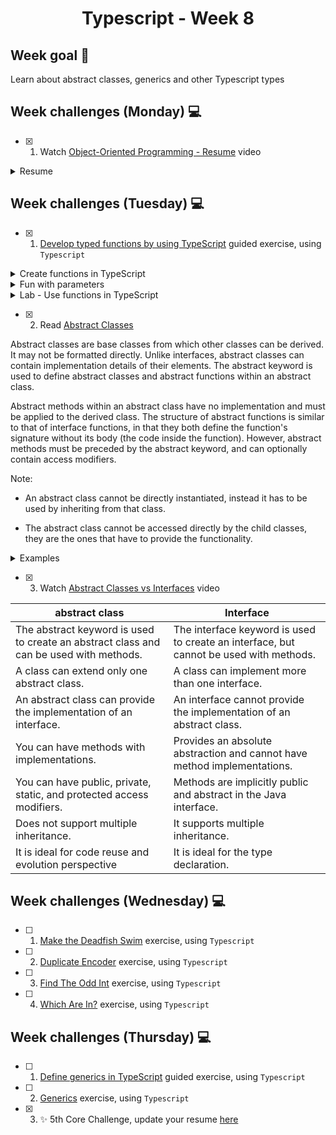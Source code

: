 <h1 align="center">Typescript - Week 8</h1>

## Week goal 🏁

<p>Learn about abstract classes, generics and other Typescript types</p>


## Week challenges (Monday) 💻

- [x] 1. Watch [Object-Oriented Programming - Resume](https://www.youtube.com/watch?v=pTB0EiLXUC8) video

<details>
<summary>Resume</summary>

A popular interview question concerns the four basic concepts of object-oriented programming. These concepts are encapsulation, abstraction, inheritance, and polymorphism. Before programming oriented to use a programming procedure that divided objects in a program into a set of functions, so that having data stored in a bunch of variables and functions that operate on the data, this style of programming is very simple and straightforward. It's often what we learn as part of our programming course at a university but as our programs grow we end up with a bunch of functions that are all over the place, we may find ourselves copying and pasting lines of code over and over again , we make a change in a function and then we vary other functions and they break, that is what is known as spaghetti code, there is a lot of interdependence between all these functions and it becomes problematic and object-oriented programming came to solve this problem.

Object-oriented programming combines a group of variables and related functions into one unit. We call that unit an object. We refer to these variables as properties and functions as methods.
In object-oriented programming we group related variables and functions that operate on them into objects and this is what we call encapsulation.

Abstraction allows us to use a technique for our objects so that we can hide some of the properties and methods from the outside and this gives us a couple of benefits first is that we will make the interface of those objects simpler, by compressing an object with some properties and methods is easier than an object with several properties and methods, the second benefit is that it helps us reduce the impact of the change, let's imagine that tomorrow we change these internal or private methods these changes will leak to the outside because we don't have any code that touch these methods outside of their container object. We can remove a method or change its parameters but neither of these changes will affect the rest of the application code so with abstraction we reduce the impact of changing.

The third central concept in object-oriented programming is inheritance, which is a mechanism that allows you to eliminate redundant code.

Finally polymorphism, poly means many, morphism means shape, and polymorphism means many shapes in object orientation. Programming polymorphism is a technique that allows you to get rid of long ethanol or switch and case statements.

These are the benefits of object oriented programming, programming using encapsulation we group related variables and functions together and in this way we can reduce complexity now we can reuse this and make object from parts of a program or in different programs with abstraction we hide the details and complexity and show only the essentials, this technique reduces complexity and also isolates the impact of code changes with inheritance we can eliminate redundant code and with polymorphism we can refactor ugly switch/case statements.
</details>

## Week challenges (Tuesday) 💻

- [x] 1. [Develop typed functions by using TypeScript](https://docs.microsoft.com/en-us/learn/modules/typescript-develop-typed-functions/) guided exercise, using `Typescript`

<details>
<summary>Create functions in TypeScript</summary>

In `JavaScript`, function definitions don't specify data types for parameters, perform type checking on the passed arguments, or check the number of arguments received. Therefore, you must add the logic for checking these parameters to your functions.

`TypeScript` simplifies the development of functions and makes them easier to troubleshoot by enabling you to type parameters and return values. TypeScript also adds new options for parameters. For example, while all parameters are optional in JavaScript functions, you can choose to make parameters required or optional in TypeScript.

Adding types to functions help prevent you from passing values that you shouldn't pass to your functions. This is especially important when you're working with larger code bases or functions developed by others. While adding types is a simple difference, it offers the benefit of type checking the values that you pass to the function and what is returned.

As in `JavaScript`, we can define functions in `TypeScript` several different ways. Let's look at how these functions differ with the addition of types in `TypeScript`.

`Named functions`

A named function is a function declaration written with the function keyword and provided with a distinct name within the current scope

The syntax for declaring a named function in TypeScript is the same as defining one in JavaScript. The only difference with TypeScript is that you can provide a type annotation for the function's parameters and return value.

This function accepts two parameters of type number and returns a number.

```typescript
function addNumbers (x: number, y: number): number {
   return x + y;
}
addNumbers(1, 2);
```

`Anonymous functions`

A function expression (or anonymous function) is a function that isn't pre-loaded into the execution context, and only runs when the code encounters it. Function expressions are created at runtime and must be declared before they can be called. 

Function expressions represent values so they're usually assigned to a variable or passed to other functions, and can be anonymous, meaning the function has no name.

This example assigns a function expression to the variable addNumbers. Notice that function appears in place of the function name, making the function anonymous. You can now use this variable to call the function.

```typescript
let addNumbers = function (x: number, y: number): number {
   return x + y;
}
addNumbers(1, 2);
```
This shows what the named function sum looks like when written as an anonymous function. Notice that the name add has been replaced with function and the function has been implemented as an expression in a variable declaration.


`Arrow functions`

Also called Lambda or fat arrow functions because of the `=>` operator used to define them, provide shorthand syntax for defining an anonymous function. Due to their concise nature, arrow functions are often used with simple functions and in some event handling scenarios.

This example compares the syntax of an anonymous function to a single line arrow function. The arrow function abbreviates the syntax by omitting the function keyword and adding the => operator between the parameters and the function body.

```typescript
// Anonymous function
let addNumbers1 = function (x: number, y: number): number {
   return x + y;
}

// Arrow function
let addNumbers2 = (x: number, y: number): number => x + y;
```
```
Note: Single line arrow functions can use concise body syntax, or implicit return, which allows the omission of the curly brackets and the return keyword.

If the function body has more than a single line, enclose it in curly braces and include the return statement (if appropriate.) 
```
</details>

<details>
<summary>Fun with parameters</summary>

The TypeScript compiler assumes, by default, that all parameters defined in a function are required. When a function is called, the TypeScript compiler verifies:

A value has been provided for each parameter.
Only parameters that the function requires are passed to it.
The parameters are passed in the order in which they are defined in the function.
This is different from JavaScript, which assumes that all parameters are optional and allows you to pass more (or fewer) arguments to the function than are defined by it.

`Required parameters`

All function parameters are required, unless otherwise specified, and the number of arguments passed to a function must match the number of required parameters the function expects.


```typescript
function addNumbers (x: number, y: number): number {
   return x + y;
}

addNumbers(1, 2); // Returns 3
addNumbers(1);    // Returns an error
```
In this example, all parameters are required.

`Optional parameters`

You can also define optional parameters by appending a question mark (?) to the end of the parameter name.

In this example, x is required and y is optional. 

```typescript
function addNumbers (x: number, y?: number): number {
    if (y === undefined) {
        return x;
    } else {
        return x + y;
    }
}

addNumbers(1, 2); // Returns 3
addNumbers(1);    // Returns 1
```

```
Note: the optional parameter must come after any required parameters in the parameter list. Also, for this function to return the correct value, you must address the possibility that y may be passed in as undefined.
```
`Default parameters`

You can also assign default values to optional parameters. If a value is passed as an argument to the optional parameter, that value will be assigned to it. Otherwise, the default value will be assigned to it. 

In this example, x is required and y is optional. If value is not passed to y, the default value is 25.

```typescript
function addNumbers (x: number, y = 25): number {
   return x + y;
}

addNumbers(1, 2);  // Returns 3
addNumbers(1);     // Returns 26
```

`Rest Parameters`

If you want to work with multiple parameters as a group (in an array) or don't know how many parameters a function will ultimately take, you can use rest parameters. Rest parameters are treated as a boundless number of optional parameters. You may leave them off or have as many as you want.

This example has one required parameter and an optional parameter called restOfNumbers that can accept any number of additional numbers. The ellipsis (...) before restOfNumbers tells the compiler to build an array of the arguments passed to the function and assigns the name that follows to it so you can use it in your function.

```typescript
let addAllNumbers = (firstNumber: number, ...restOfNumbers: number[]): number => {
   let total: number =  firstNumber;
   for(let counter = 0; counter < restOfNumbers.length; counter++) {
      if(isNaN(restOfNumbers[counter])){
         continue;
      }
      total += Number(restOfNumbers[counter]);
   }
   return total;
}
```
`Deconstructed object parameters`

Function parameters are positional and must be passed in the order in which they are defined in the function.

To enable named parameters you can use a technique called deconstructed object parameters. This enables you to use an interface to defined named, rather than positional, parameters in your functions.

The following example defines an interface called Message that defines two properties. In the displayMessage function, the Message object is passed as a parameter, providing access to the properties as if they are normal parameters.

```typescript
interface Message {
   text: string;
   sender: string;
}

function displayMessage({text, sender}: Message) {
    console.log(`Message from ${sender}: ${text}`);
}

displayMessage({sender: 'Christopher', text: 'hello, world'});
```
</details>

<details>
<summary>Lab - Use functions in TypeScript</summary>

 
```typescript
 /* Module 4: Develop typed functions using TypeScript
   Lab Start  */
```

```typescript
/*  EXERCISE 1
    TODO: Declare a new function type for the sortDescending and sortAscending functions. */
   
   type compareFunctionType = (a: number, b: number) => number;

/*  TODO: Convert the sortDescending and sortAscending functions to arrow 
    functions. */

/*  sortDescending is a comparison function that tells the sort method how to sort 
    numbers in descending order */

let sortDescending: compareFunctionType = (a, b) => {
if (a > b) {
    return -1;
} else if (b > a) {
    return 1;
} else {
    return 0;
}
}

/*  sortDescending is a comparison function that tells the sort method how to sort 
    numbers in ascending order. */

let sortAscending: compareFunctionType = (a, b) => {
if (a > b) {
    return 1;
} else if (b > a) {
    return -1;
} else {
    return 0;
}
}

/*  The buildArray function builds an array of unique random numbers containing the number 
    of items based on the number passed to it. The sortOrder parameter determines 
    whether to sort the array in ascending or descending order. */

/*  TODO: Update the BuildArray function. */

function buildArray(items: number, sortOrder: 'ascending' | 'descending'): number[] {
    let randomNumbers: number[] = [];
    let nextNumber: number;
    for (let counter = 0; counter < items; counter++) {
        nextNumber = Math.ceil(Math.random() * (100 - 1));
        if (randomNumbers.indexOf(nextNumber) === -1) {
          randomNumbers.push(nextNumber);
        } else {
          counter--;
        }
    }
    if (sortOrder === 'ascending') {
      return randomNumbers.sort(sortAscending);
    } else {
      return randomNumbers.sort(sortDescending);
    }
}

let myArray1 = buildArray(12, 'ascending');
let myArray2 = buildArray(8, 'descending');
console.log(myArray1);
console.log(myArray2);
```

```typescript
*  EXERCISE 2
    TODO: Update the LoanCalculator function. */

function loanCalculator (principle: number, interestRate: number, months = 12): string {
    let interest: number = interestRate / 1200;   // Calculates the monthly interest rate
    let payment: number;
    payment = principle * interest / (1 - (Math.pow(1/(1 + interest), months)));
    return payment.toFixed(2);
}

let myLoan = loanCalculator(1000, 5);
console.log(myLoan); //"85.61" 
```
</details>


- [x] 2. Read [Abstract Classes](https://sbcode.net/typescript/abstract_classes/)

Abstract classes are base classes from which other classes can be derived. It may not be formatted directly. Unlike interfaces, abstract classes can contain implementation details of their elements. The abstract keyword is used to define abstract classes and abstract functions within an abstract class.
 
Abstract methods within an abstract class have no implementation and must be applied to the derived class. The structure of abstract functions is similar to that of interface functions, in that they both define the function's signature without its body (the code inside the function). However, abstract methods must be preceded by the abstract keyword, and can optionally contain access modifiers.

Note: 

- An abstract class cannot be directly instantiated, instead it has to be used by inheriting from that class.

- The abstract class cannot be accessed directly by the child classes, they are the ones that have to provide the functionality.

<details>
<summary>Examples</summary>

```typescript
//Example 1

abstract class Animal {
    abstract name: string
    age: number

    constructor(age: number) {
        //this.name = name // this must now be assigned in the derived class instead
        this.age = age
    }

    feed(food: string, amount: number): void {
        console.log(
            'Feeding ' +
                this.name +
                ' the ' +
                this.constructor.name +
                ' ' +
                amount +
                ' kg of ' +
                food
        )
    }
}

class Cat extends Animal {
    name: string
    constructor(name: string, age: number) {
        super(age)
        this.name = name
    }
}

class Dog extends Animal {
    name: string
    constructor(name: string, age: number) {
        super(age)
        this.name = name
    }
}

const CAT = new Cat('Cosmo', 8)
const DOG = new Dog('Rusty', 12)
CAT.feed('Fish', 0.1)
DOG.feed('Beef', 0.25)
```
```typescript
//Example 2

abstract class Department {

    constructor(public name: string) {
    }

    printName(): void {
        console.log("Department name: " + this.name);
    }

    abstract printMeeting(): void;  // must be applied to derived classes
}

class AccountingDepartment extends Department {

    constructor() {
        // Constructor functions within derived classes must call
        // super()
        super("Accounting and Auditing");
    }

    printMeeting(): void {
        console.log("The Accounting Department meets each Monday at 10am.");
    }

    generateReports(): void {
        console.log("Generating accounting reports...");
    }
}

let department: Department; //It is allowed to create a reference to an abstract type.
department = new Department(); // Error, cannot instantiate an abstract class
department = new AccountingDepartment(); // Create a copy of a non-abstract subclass and assign it to an allowed variable
department.printName();
department.printMeeting();
department.generateReports(); //Error, function does not exist in abstract type declaration
```
</details>

- [x] 3. Watch [Abstract Classes vs Interfaces](https://www.youtube.com/watch?v=Lnqmde9LP74) video

| abstract class | Interface |
| ------------- | ------------- |
| The abstract keyword is used to create an abstract class and can be used with methods.  | The interface keyword is used to create an interface, but cannot be used with methods. |
| A class can extend only one abstract class.  | A class can implement more than one interface.  |
| An abstract class can provide the implementation of an interface.| An interface cannot provide the implementation of an abstract class. |
| You can have methods with implementations.|Provides an absolute abstraction and cannot have method implementations.|
| You can have public, private, static, and protected access modifiers.|Methods are implicitly public and abstract in the Java interface.|
|Does not support multiple inheritance.|It supports multiple inheritance.|
|It is ideal for code reuse and evolution perspective|It is ideal for the type declaration.|

## Week challenges (Wednesday) 💻

- [ ] 1. [Make the Deadfish Swim](./exercises/e01/desc) exercise, using `Typescript`
- [ ] 2. [Duplicate Encoder](./exercises/e03/desc) exercise, using `Typescript`
- [ ] 3. [Find The Odd Int](./exercises/e04/desc) exercise, using `Typescript`
- [ ] 4. [Which Are In?](./exercises/e05/desc) exercise, using `Typescript`

## Week challenges (Thursday) 💻

- [ ] 1. [Define generics in TypeScript](https://docs.microsoft.com/en-us/learn/modules/typescript-generics/) guided exercise, using `Typescript`
- [ ] 2. [Generics](./exercises/e00/desc) exercise, using `Typescript`
- [x] 3. ✨ 5th Core Challenge, update your resume [here](https://corecode.notion.site/CV-or-Resume-Boost-9092fff9f9cf4944a7c1717b11b09223)

